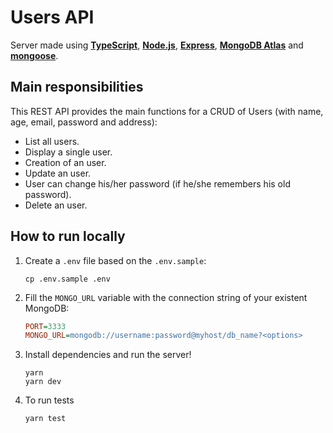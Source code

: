# Users API

Server made using [**TypeScript**](https://www.typescriptlang.org/), [**Node.js**](https://nodejs.org/), [**Express**](https://expressjs.com/), [**MongoDB Atlas**](https://www.mongodb.com/cloud/atlas) and [**mongoose**](https://mongoosejs.com/).

## Main responsibilities

This REST API provides the main functions for a CRUD of Users (with name, age, email, password and address):

- List all users.
- Display a single user.
- Creation of an user.
- Update an user.
- User can change his/her password (if he/she remembers his old password).
- Delete an user.

## How to run locally

1. Create a `.env` file based on the `.env.sample`:

	```
	cp .env.sample .env
	```

1. Fill the `MONGO_URL` variable with the connection string of your existent MongoDB:

	```ini
	PORT=3333
	MONGO_URL=mongodb://username:password@myhost/db_name?<options>
	```

1. Install dependencies and run the server!
	```
	yarn
	yarn dev
	```

1. To run tests

	```
	yarn test
	```
